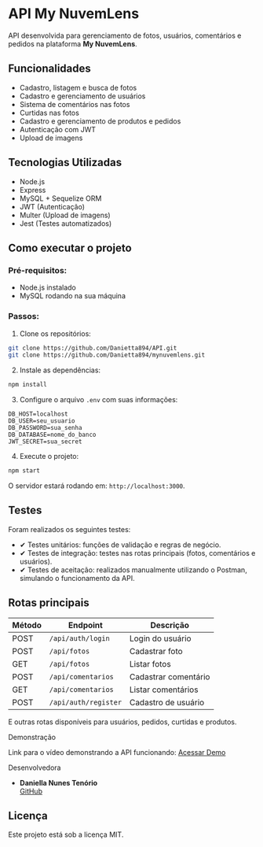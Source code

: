 
#  API My NuvemLens

API desenvolvida para gerenciamento de fotos, usuários, comentários e pedidos na plataforma **My NuvemLens**.

##  Funcionalidades

-  Cadastro, listagem e busca de fotos
-  Cadastro e gerenciamento de usuários
-  Sistema de comentários nas fotos
-  Curtidas nas fotos
-  Cadastro e gerenciamento de produtos e pedidos
-  Autenticação com JWT
-  Upload de imagens

##  Tecnologias Utilizadas

- Node.js
- Express
- MySQL + Sequelize ORM
- JWT (Autenticação)
- Multer (Upload de imagens)
- Jest (Testes automatizados)

##  Como executar o projeto

###  Pré-requisitos:
- Node.js instalado
- MySQL rodando na sua máquina

###  Passos:

1. Clone os repositórios:

```bash
git clone https://github.com/Danietta894/API.git
git clone https://github.com/Danietta894/mynuvemlens.git
```

2. Instale as dependências:

```bash
npm install
```

3. Configure o arquivo `.env` com suas informações:

```env
DB_HOST=localhost
DB_USER=seu_usuario
DB_PASSWORD=sua_senha
DB_DATABASE=nome_do_banco
JWT_SECRET=sua_secret
```

4. Execute o projeto:

```bash
npm start
```

O servidor estará rodando em: `http://localhost:3000`.

##  Testes

Foram realizados os seguintes testes:

- ✔ Testes unitários: funções de validação e regras de negócio.
- ✔ Testes de integração: testes nas rotas principais (fotos, comentários e usuários).
- ✔ Testes de aceitação: realizados manualmente utilizando o Postman, simulando o funcionamento da API.

##  Rotas principais

| Método | Endpoint             | Descrição                |
|--------|-----------------------|--------------------------|
| POST   | `/api/auth/login`     | Login do usuário         |
| POST   | `/api/fotos`          | Cadastrar foto           |
| GET    | `/api/fotos`          | Listar fotos             |
| POST   | `/api/comentarios`    | Cadastrar comentário     |
| GET    | `/api/comentarios`    | Listar comentários       |
| POST   | `/api/auth/register`  | Cadastro de usuário      |

E outras rotas disponíveis para usuários, pedidos, curtidas e produtos.

  Demonstração

 Link para o vídeo demonstrando a API funcionando: [Acessar Demo](https://drive.google.com/drive/folders/1v2yOq2h7IxqkmguCXe9tFR3N6VZ1_VVB?sort=13&direction=a)

  Desenvolvedora

- **Daniella Nunes Tenório**  
[GitHub](https://github.com/Danietta894)

##  Licença

Este projeto está sob a licença MIT.

